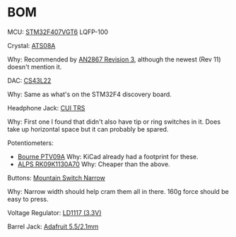 # BOM

MCU: [STM32F407VGT6](https://www.mouser.com/ProductDetail/STMicroelectronics/STM32F407VGT6) LQFP-100

Crystal: [ATS08A](https://www.mouser.com/ProductDetail/CTS-Electronic-Components/ATS08A?qs=Mr%252bgrRYddfqUVH22tsgQmw%3D%3D)

Why: Recommended by [AN2867 Revision
3](http://easyelectronics.ru/img/ARM_kurs/STMstuff/stm32oscrecomend.pdf),
although the newest (Rev 11) doesn't mention it.


DAC: [CS43L22](https://www.mouser.com/ProductDetail/Cirrus-Logic/CS43L22-CNZ)

Why: Same as what's on the STM32F4 discovery board.


Headphone Jack: [CUI TRS](https://www.mouser.com/ProductDetail/CUI/SJ1-3523N)

Why: First one I found that didn't also have tip or ring switches in it.  Does
take up horizontal space but it can probably be spared.


Potentiometers:
-  [Bourne PTV09A](https://www.mouser.com/ProductDetail/Bourns/PTV09A-4025F-B103?qs=sGAEpiMZZMtC25l1F4XBU7WMi1wGK3ZvZ15ABC5GIFs%3d)
    Why: KiCad already had a footprint for these.
-  [ALPS RK09K1130A70](https://www.mouser.com/ProductDetail/ALPS/RK09K1130A70?qs=6EGMNY9ZYDSOs3JO8Oeg1w%3D%3D)
    Why: Cheaper than the above.


Buttons: [Mountain Switch Narrow](https://www.mouser.com/ProductDetail/Mountain-Switch/101-TS4311T1601-EV?qs=sGAEpiMZZMsgGjVA3toVBHVb%2f41oZGWlfjE497o3b4A%3d)

Why: Narrow width should help cram them all in there.  160g force should be easy to press.


Voltage Regulator: [LD1117 (3.3V)](https://www.mouser.com/ProductDetail/STMicroelectronics/LD1117S33TR)


Barrel Jack: [Adafruit 5.5/2.1mm](https://www.adafruit.com/product/373)
